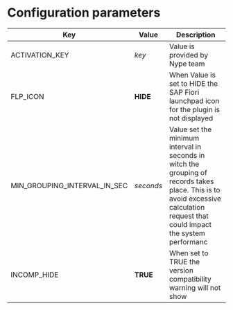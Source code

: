 # Configuration parameters

| Key                          | Value     | Description                                                                                                                                                                    |
|------------------------------|-----------|------------------------------------------------------------------------------|
| ACTIVATION_KEY               | *key*     | Value is provided by Nype team         |
| FLP_ICON                     | **HIDE**      | When Value is set to HIDE the SAP Fiori launchpad icon for the plugin is not displayed         |
| MIN_GROUPING_INTERVAL_IN_SEC | *seconds* | Value set the minimum interval in seconds in witch the grouping of records takes place. This is to avoid excessive calculation request that could impact the system performanc |
| INCOMP_HIDE                  | **TRUE** | When set to TRUE the version compatibility warning will not show |

